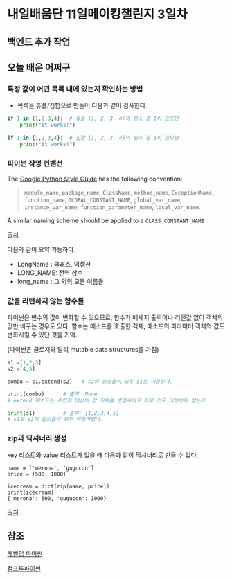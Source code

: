 # ﻿내일배움단 11일메이킹챌린지 3일차

## 백엔드 추가 작업



## 오늘 배운 어쩌구

### 특정 값이 어떤 목록 내에 있는지 확인하는 방법

- 목록을 튜플/집합으로 만들어 다음과 같이 검사한다.

```python
if 1 in (1,2,3,4):  # 튜플 (1, 2, 3, 4)의 원소 중 1이 있으면
    print("it works!")
    
if 1 in {1,2,3,4}:  # 집합 {1, 2, 3, 4}의 원소 중 1이 있으면
    print("it works!")
```



### 파이썬 작명 컨벤션

The [Google Python Style Guide](https://google.github.io/styleguide/pyguide.html#316-naming) has the following convention:

> `module_name`, `package_name`, `ClassName`, `method_name`, `ExceptionName`, `function_name`, `GLOBAL_CONSTANT_NAME`, `global_var_name`, `instance_var_name`, `function_parameter_name`, `local_var_name`.

A similar naming scheme should be applied to a `CLASS_CONSTANT_NAME`	

[출처](https://stackoverflow.com/questions/159720/what-is-the-naming-convention-in-python-for-variable-and-function-names)

다음과 같이 요약 가능하다.

- LongName : 클래스, 익셉션
- LONG_NAME: 전역 상수 
- long_name : 그 외의 모든 이름들



### 값을 리턴하지 않는 함수들

파이썬은 변수의 값이 변화할 수 있으므로, 함수가 메세지 출력이나 리턴값 없이 객체의 값만 바꾸는 경우도 있다. 함수는 메소드를 호출한 객체, 메소드의 파라미터 객체의 값도 변화시킬 수 있단 것을 기억. 

(파이썬은 클로저와 달리 mutable data structures를 가짐)

```python
s1 =[1,2,3]
s2 =[4,5]

combo = s1.extend(s2)	# s2의 원소들이 모두 s1로 이동된다.

print(combo)      # 출력: None   
# extend 메소드는 주인과 대상의 값 자체를 변경시키고 아무 것도 리턴하지 않는다.

print(s1)		  # 출력: [1,2,3,4,5]
# s1로 s2의 원소들이 모두 이동하였다. 
```



### zip과 딕셔너리 생성

key 리스트와 value 리스트가 있을 때 다음과 같이 딕셔너리로 만들 수 있다,

```
name = ['merona', 'gugucon']
price = [500, 1000]

icecream = dict(zip(name, price))
print(icecream)
{'merona': 500, 'gugucon': 1000}
```

[출처](https://wikidocs.net/92539#zip)





## 참조

[레벨업 파이썬](https://wikidocs.net/book/4170)

[점프투파이썬](https://wikidocs.net/book/1)